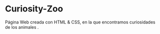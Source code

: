 # Curiosity-Zoo
Página Web creada con HTML &amp; CSS, en la que encontramos curiosidades de los animales .
